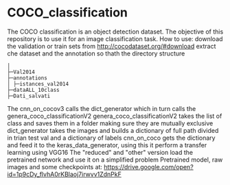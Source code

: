 # COCO_classification
The COCO classification is an object detection dataset. The objective of this repository is to use it for an image classification task.
How to use:
download the validation or train sets from http://cocodataset.org/#download
extract che dataset and the annotation so thath the directory structure 
```
│
├─Val2014
├─annotations
│ ├─istances_val2014
├─dataALL_10class
├─Dati_salvati
```
The cnn_on_cocov3 calls the dict_generator which in turn calls the genera_coco_classificationV2
genera_coco_classificationV2 takes the list of class and saves them in a folder making sure they are mutually exclusive
dict_generator takes the images and builds a dictionary of full path divided in trian test val and a dictionary of labels
cnn_on_coco gets the dictionary and feed it to the keras_data_generator, using this it perform a transfer learning using VGG16
The "reduced" and "other" version load the pretrained network and use it on a simplified problem
Pretrained model, raw images and some checkpoints at: https://drive.google.com/open?id=1p9cDy_flvhA0rKBlaoj7irwvv1ZdnPkF

